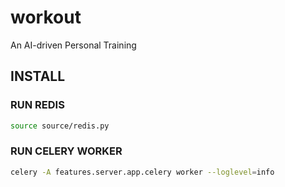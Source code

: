 # workout
An AI-driven Personal Training

## INSTALL
### RUN REDIS
```bash
source source/redis.py
```

### RUN CELERY WORKER
```bash
celery -A features.server.app.celery worker --loglevel=info
```
